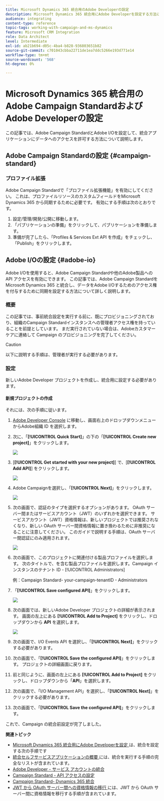 ```yaml
---
title: Microsoft Dynamics 365 統合用のAdobe Developerの設定
description: Microsoft Dynamics 365 統合用にAdobe Developerを設定する方法について説明します
audience: integrating
content-type: reference
topic-tags: working-with-campaign-and-ms-dynamics
feature: Microsoft CRM Integration
role: Data Architect
level: Intermediate
exl-id: ab21b694-d05c-4ba4-b828-936803651b82
source-git-commit: c701043cbba22711de1ea7ddc5266e193d771e14
workflow-type: tm+mt
source-wordcount: '568'
ht-degree: 0%

---
```


# Microsoft Dynamics 365 統合用のAdobe Campaign StandardおよびAdobe Developerの設定

この記事では、Adobe Campaign StandardとAdobe I/Oを設定して、統合アプリケーションにデータへのアクセスを許可する方法について説明します。

## Adobe Campaign Standardの設定 {#campaign-standard}

### プロファイル拡張

Adobe Campaign Standardで「プロファイル拡張機能」を有効にしてください。   これは、プロファイルリソースのカスタムフィールドをMicrosoft Dynamics 365 から同期するために必要です。   有効にする手順は次のとおりです。

1. 設定/管理/開発/公開に移動します。
1. 「パブリケーションの準備」をクリックして、パブリケーションを準備します。
1. 準備が完了したら、「Profiles &amp; Services Ext API を作成」をチェックし、「Publish」をクリックします。

## Adobe I/Oの設定 {#adobe-io}

Adobe I/Oを使用すると、Adobe Campaign Standardや他のAdobe製品への API アクセスを有効にできます。   この記事では、Adobe Campaign StandardをMicrosoft Dynamics 365 と統合し、データをAdobe I/Oするためのアクセス権を付与するために同期を設定する方法について詳しく説明します。

### 概要

この記事では、事前統合設定を実行する前に、既にプロビジョニングされており、組織のCampaign Standardインスタンスへの管理者アクセス権を持っていることを前提としています。  まだ実行されていない場合は、Adobeカスタマーケアに連絡して Campaign のプロビジョニングを完了してください。

>[!CAUTION]
>
>以下に説明する手順は、管理者が実行する必要があります。

### 設定

新しいAdobe Developer プロジェクトを作成し、統合用に設定する必要があります。

#### 新規プロジェクトの作成

それには、次の手順に従います。

1. [Adobe Developer Console](https://console.adobe.io/home#) に移動し、画面右上のドロップダウンメニューからAdobe組織 ID を選択します。

1. 次に、「**[!UICONTROL Quick Start]**」の下の「**[!UICONTROL Create new project]**」をクリックします。

   ![](assets/adobeIO1.png)

1. [**[!UICONTROL Get started with your new project]**] で、[**[!UICONTROL Add API]**] をクリックします。

   ![](assets/adobeIO2.png)

1. Adobe Campaignを選択し、「**[!UICONTROL Next]**」をクリックします。

   ![](assets/adobeIO3.png)

1. 次の画面で、認証のタイプを選択するオプションがあります。 OAuth サーバー間またはサービスアカウント（JWT）のいずれかを選択できます。 サービスアカウント（JWT）資格情報は、新しいプロジェクトでは推奨されなくなり、新しい OAuth サーバー間資格情報に置き換わるために非推奨になることに注意してください。 このガイドで説明する手順は、OAuth サーバー間認証にのみ適用されます。

   ![](assets/adobeIO4.png)

1. 次の画面で、このプロジェクトに関連付ける製品プロファイルを選択します。 次のタイトルで、を含む製品プロファイルを選択します。Campaign インスタンスのテナント ID - [!UICONTROL Administrators]

   例：Campaign Standard- your-campaign-tenantID - Administrators

1. 「**[!UICONTROL Save configured API]**」をクリックします。

   ![](assets/adobeIO5.png)

1. 次の画面では、新しいAdobe Developer プロジェクトの詳細が表示されます。 画面の左上にある **[!UICONTROL Add to Project]** をクリックし、ドロップダウンから **API** を選択します。

   ![](assets/adobeIO6.png)

1. 次の画面で、I/O Events API を選択し、「**[!UICONTROL Next]**」をクリックする必要があります。

1. 次の画面で、「**[!UICONTROL Save the configured API]**」をクリックします。  プロジェクトの詳細画面に戻ります。

1. 前と同じように、画面の左上にある **[!UICONTROL Add to Project]** をクリックし、ドロップダウンから「**API**」を選択します。

1. 次の画面で、「I/O Management API」を選択し、「**[!UICONTROL Next]**」をクリックする必要があります。

1. 次の画面で、「**[!UICONTROL Save the configured API]**」をクリックします。

これで、Campaign の統合前設定が完了しました。

**関連トピック**

* [Microsoft Dynamics 365 統合用にAdobe Developerを設定 ](../../integrating/using/d365-acs-configure-adobe-io.md) は、統合を設定する次の手順です
* [ 統合セルフサービスアプリケーションの概要 ](../../integrating/using/d365-acs-self-service-app-quick-start-guide.md) には、統合を実行する手順の完全なリストが含まれています。
* [Adobe Developer - サービス アカウントの統合 ](https://developer.adobe.com/developer-console/docs/guides/#!AdobeDocs/adobeio-auth/master/AuthenticationOverview/ServiceAccountIntegration.md)
* [Campaign Standard - API アクセスの設定](../../api/using/setting-up-api-access.md)
* [Campaign Standard- Dynamics 365 統合](../../integrating/using/d365-acs-configure-d365.md)
* [JWT から OAuth サーバー間への資格情報の移行 ](../../integrating/using/d365-acs-self-service-app-migrate-credentials.md) には、JWT から OAuth サーバー間に資格情報を移行する手順が含まれています。
